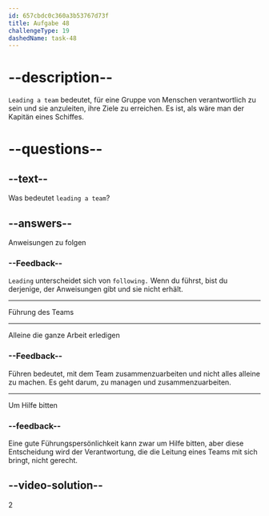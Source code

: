 ```yaml
---
id: 657cbdc0c360a3b53767d73f
title: Aufgabe 48
challengeType: 19
dashedName: task-48
---
```


# --description--

`Leading a team` bedeutet, für eine Gruppe von Menschen verantwortlich zu sein und sie anzuleiten, ihre Ziele zu erreichen. Es ist, als wäre man der Kapitän eines Schiffes.

# --questions--

## --text--

Was bedeutet `leading a team`?

## --answers--

Anweisungen zu folgen

### --Feedback--

`Leading` unterscheidet sich von `following.` Wenn du führst, bist du derjenige, der Anweisungen gibt und sie nicht erhält.

---

Führung des Teams

---

Alleine die ganze Arbeit erledigen

### --Feedback--

Führen bedeutet, mit dem Team zusammenzuarbeiten und nicht alles alleine zu machen. Es geht darum, zu managen und zusammenzuarbeiten.

---

Um Hilfe bitten

### --feedback--

Eine gute Führungspersönlichkeit kann zwar um Hilfe bitten, aber diese Entscheidung wird der Verantwortung, die die Leitung eines Teams mit sich bringt, nicht gerecht.

## --video-solution--

2

